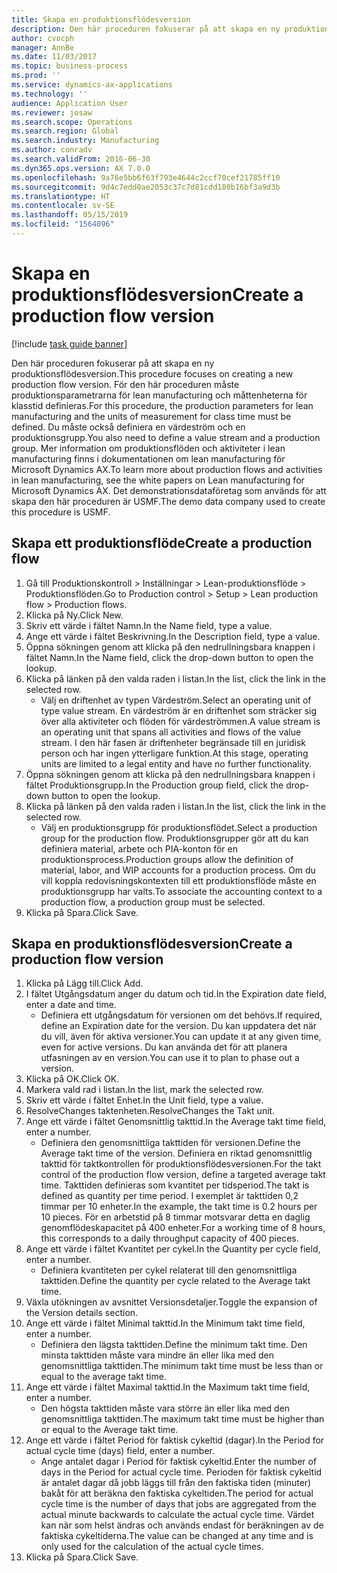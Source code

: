```yaml
---
title: Skapa en produktionsflödesversion
description: Den här proceduren fokuserar på att skapa en ny produktionsflödesversion.
author: cvocph
manager: AnnBe
ms.date: 11/03/2017
ms.topic: business-process
ms.prod: ''
ms.service: dynamics-ax-applications
ms.technology: ''
audience: Application User
ms.reviewer: josaw
ms.search.scope: Operations
ms.search.region: Global
ms.search.industry: Manufacturing
ms.author: conradv
ms.search.validFrom: 2016-06-30
ms.dyn365.ops.version: AX 7.0.0
ms.openlocfilehash: 9a76e5bb6f63f793e4644c2ccf70cef21785ff10
ms.sourcegitcommit: 9d4c7edd0ae2053c37c7d81cdd180b16bf3a9d3b
ms.translationtype: HT
ms.contentlocale: sv-SE
ms.lasthandoff: 05/15/2019
ms.locfileid: "1564096"
---
```

# <a name="create-a-production-flow-version"></a><span data-ttu-id="95a24-103">Skapa en produktionsflödesversion</span><span class="sxs-lookup"><span data-stu-id="95a24-103">Create a production flow version</span></span>

[!include [task guide banner](../../includes/task-guide-banner.md)]

<span data-ttu-id="95a24-104">Den här proceduren fokuserar på att skapa en ny produktionsflödesversion.</span><span class="sxs-lookup"><span data-stu-id="95a24-104">This procedure focuses on creating a new production flow version.</span></span> <span data-ttu-id="95a24-105">För den här proceduren måste produktionsparametrarna för lean manufacturing och måttenheterna för klasstid definieras.</span><span class="sxs-lookup"><span data-stu-id="95a24-105">For this procedure, the production parameters for lean manufacturing and the units of measurement for class time must be defined.</span></span> <span data-ttu-id="95a24-106">Du måste också definiera en värdeström och en produktionsgrupp.</span><span class="sxs-lookup"><span data-stu-id="95a24-106">You also need to define a value stream and a production group.</span></span> <span data-ttu-id="95a24-107">Mer information om produktionsflöden och aktiviteter i lean manufacturing finns i dokumentationen om lean manufacturing för Microsoft Dynamics AX.</span><span class="sxs-lookup"><span data-stu-id="95a24-107">To learn more about production flows and activities in lean manufacturing, see the white papers on Lean manufacturing for Microsoft Dynamics AX.</span></span> <span data-ttu-id="95a24-108">Det demonstrationsdataföretag som används för att skapa den här proceduren är USMF.</span><span class="sxs-lookup"><span data-stu-id="95a24-108">The demo data company used to create this procedure is USMF.</span></span>


## <a name="create-a-production-flow"></a><span data-ttu-id="95a24-109">Skapa ett produktionsflöde</span><span class="sxs-lookup"><span data-stu-id="95a24-109">Create a production flow</span></span>
1. <span data-ttu-id="95a24-110">Gå till Produktionskontroll > Inställningar > Lean-produktionsflöde > Produktionsflöden.</span><span class="sxs-lookup"><span data-stu-id="95a24-110">Go to Production control > Setup > Lean production flow > Production flows.</span></span>
2. <span data-ttu-id="95a24-111">Klicka på Ny.</span><span class="sxs-lookup"><span data-stu-id="95a24-111">Click New.</span></span>
3. <span data-ttu-id="95a24-112">Skriv ett värde i fältet Namn.</span><span class="sxs-lookup"><span data-stu-id="95a24-112">In the Name field, type a value.</span></span>
4. <span data-ttu-id="95a24-113">Ange ett värde i fältet Beskrivning.</span><span class="sxs-lookup"><span data-stu-id="95a24-113">In the Description field, type a value.</span></span>
5. <span data-ttu-id="95a24-114">Öppna sökningen genom att klicka på den nedrullningsbara knappen i fältet Namn.</span><span class="sxs-lookup"><span data-stu-id="95a24-114">In the Name field, click the drop-down button to open the lookup.</span></span>
6. <span data-ttu-id="95a24-115">Klicka på länken på den valda raden i listan.</span><span class="sxs-lookup"><span data-stu-id="95a24-115">In the list, click the link in the selected row.</span></span>
    * <span data-ttu-id="95a24-116">Välj en driftenhet av typen Värdeström.</span><span class="sxs-lookup"><span data-stu-id="95a24-116">Select an operating unit of type value stream.</span></span> <span data-ttu-id="95a24-117">En värdeström är en driftenhet som sträcker sig över alla aktiviteter och flöden för värdeströmmen.</span><span class="sxs-lookup"><span data-stu-id="95a24-117">A value stream is an operating unit that spans all activities and flows of the value stream.</span></span> <span data-ttu-id="95a24-118">I den här fasen är driftenheter begränsade till en juridisk person och har ingen ytterligare funktion.</span><span class="sxs-lookup"><span data-stu-id="95a24-118">At this stage, operating units are limited to a legal entity and have no further functionality.</span></span>  
7. <span data-ttu-id="95a24-119">Öppna sökningen genom att klicka på den nedrullningsbara knappen i fältet Produktionsgrupp.</span><span class="sxs-lookup"><span data-stu-id="95a24-119">In the Production group field, click the drop-down button to open the lookup.</span></span>
8. <span data-ttu-id="95a24-120">Klicka på länken på den valda raden i listan.</span><span class="sxs-lookup"><span data-stu-id="95a24-120">In the list, click the link in the selected row.</span></span>
    * <span data-ttu-id="95a24-121">Välj en produktionsgrupp för produktionsflödet.</span><span class="sxs-lookup"><span data-stu-id="95a24-121">Select a production group for the production flow.</span></span> <span data-ttu-id="95a24-122">Produktionsgrupper gör att du kan definiera material, arbete och PIA-konton för en produktionsprocess.</span><span class="sxs-lookup"><span data-stu-id="95a24-122">Production groups allow the definition of material, labor, and WIP accounts for a production process.</span></span> <span data-ttu-id="95a24-123">Om du vill koppla redovisningskontexten till ett produktionsflöde måste en produktionsgrupp har valts.</span><span class="sxs-lookup"><span data-stu-id="95a24-123">To associate the accounting context to a production flow, a production group must be selected.</span></span>  
9. <span data-ttu-id="95a24-124">Klicka på Spara.</span><span class="sxs-lookup"><span data-stu-id="95a24-124">Click Save.</span></span>

## <a name="create-a-production-flow-version"></a><span data-ttu-id="95a24-125">Skapa en produktionsflödesversion</span><span class="sxs-lookup"><span data-stu-id="95a24-125">Create a production flow version</span></span>
1. <span data-ttu-id="95a24-126">Klicka på Lägg till.</span><span class="sxs-lookup"><span data-stu-id="95a24-126">Click Add.</span></span>
2. <span data-ttu-id="95a24-127">I fältet Utgångsdatum anger du datum och tid.</span><span class="sxs-lookup"><span data-stu-id="95a24-127">In the Expiration date field, enter a date and time.</span></span>
    * <span data-ttu-id="95a24-128">Definiera ett utgångsdatum för versionen om det behövs.</span><span class="sxs-lookup"><span data-stu-id="95a24-128">If required, define an Expiration date for the version.</span></span> <span data-ttu-id="95a24-129">Du kan uppdatera det när du vill, även för aktiva versioner.</span><span class="sxs-lookup"><span data-stu-id="95a24-129">You can update it at any given time, even for active versions.</span></span> <span data-ttu-id="95a24-130">Du kan använda det för att planera utfasningen av en version.</span><span class="sxs-lookup"><span data-stu-id="95a24-130">You can use it to plan to phase out a version.</span></span>  
3. <span data-ttu-id="95a24-131">Klicka på OK.</span><span class="sxs-lookup"><span data-stu-id="95a24-131">Click OK.</span></span>
4. <span data-ttu-id="95a24-132">Markera vald rad i listan.</span><span class="sxs-lookup"><span data-stu-id="95a24-132">In the list, mark the selected row.</span></span>
5. <span data-ttu-id="95a24-133">Skriv ett värde i fältet Enhet.</span><span class="sxs-lookup"><span data-stu-id="95a24-133">In the Unit field, type a value.</span></span>
6. <span data-ttu-id="95a24-134">ResolveChanges taktenheten.</span><span class="sxs-lookup"><span data-stu-id="95a24-134">ResolveChanges the Takt unit.</span></span>
7. <span data-ttu-id="95a24-135">Ange ett värde i fältet Genomsnittlig takttid.</span><span class="sxs-lookup"><span data-stu-id="95a24-135">In the Average takt time field, enter a number.</span></span>
    * <span data-ttu-id="95a24-136">Definiera den genomsnittliga takttiden för versionen.</span><span class="sxs-lookup"><span data-stu-id="95a24-136">Define the Average takt time of the version.</span></span> <span data-ttu-id="95a24-137">Definiera en riktad genomsnittlig takttid för taktkontrollen för produktionsflödesversionen.</span><span class="sxs-lookup"><span data-stu-id="95a24-137">For the takt control of the production flow version, define a targeted average takt time.</span></span> <span data-ttu-id="95a24-138">Takttiden definieras som kvantitet per tidsperiod.</span><span class="sxs-lookup"><span data-stu-id="95a24-138">The takt is defined as quantity per time period.</span></span> <span data-ttu-id="95a24-139">I exemplet är takttiden 0,2 timmar per 10 enheter.</span><span class="sxs-lookup"><span data-stu-id="95a24-139">In the example, the takt time is 0.2 hours per 10 pieces.</span></span> <span data-ttu-id="95a24-140">För en arbetstid på 8 timmar motsvarar detta en daglig genomflödeskapacitet på 400 enheter.</span><span class="sxs-lookup"><span data-stu-id="95a24-140">For a working time of 8 hours, this corresponds to a daily throughput capacity of 400 pieces.</span></span>  
8. <span data-ttu-id="95a24-141">Ange ett värde i fältet Kvantitet per cykel.</span><span class="sxs-lookup"><span data-stu-id="95a24-141">In the Quantity per cycle field, enter a number.</span></span>
    * <span data-ttu-id="95a24-142">Definiera kvantiteten per cykel relaterat till den genomsnittliga takttiden.</span><span class="sxs-lookup"><span data-stu-id="95a24-142">Define the quantity per cycle related to the Average takt time.</span></span>  
9. <span data-ttu-id="95a24-143">Växla utökningen av avsnittet Versionsdetaljer.</span><span class="sxs-lookup"><span data-stu-id="95a24-143">Toggle the expansion of the Version details section.</span></span>
10. <span data-ttu-id="95a24-144">Ange ett värde i fältet Minimal takttid.</span><span class="sxs-lookup"><span data-stu-id="95a24-144">In the Minimum takt time field, enter a number.</span></span>
    * <span data-ttu-id="95a24-145">Definiera den lägsta takttiden.</span><span class="sxs-lookup"><span data-stu-id="95a24-145">Define the minimum takt time.</span></span> <span data-ttu-id="95a24-146">Den minsta takttiden måste vara mindre än eller lika med den genomsnittliga takttiden.</span><span class="sxs-lookup"><span data-stu-id="95a24-146">The minimum takt time must be less than or equal to the average takt time.</span></span>  
11. <span data-ttu-id="95a24-147">Ange ett värde i fältet Maximal takttid.</span><span class="sxs-lookup"><span data-stu-id="95a24-147">In the Maximum takt time field, enter a number.</span></span>
    * <span data-ttu-id="95a24-148">Den högsta takttiden måste vara större än eller lika med den genomsnittliga takttiden.</span><span class="sxs-lookup"><span data-stu-id="95a24-148">The maximum takt time must be higher than or equal to the Average takt time.</span></span>  
12. <span data-ttu-id="95a24-149">Ange ett värde i fältet Period för faktisk cykeltid (dagar).</span><span class="sxs-lookup"><span data-stu-id="95a24-149">In the Period for actual cycle time (days) field, enter a number.</span></span>
    * <span data-ttu-id="95a24-150">Ange antalet dagar i Period för faktisk cykeltid.</span><span class="sxs-lookup"><span data-stu-id="95a24-150">Enter the number of days in the Period for actual cycle time.</span></span> <span data-ttu-id="95a24-151">Perioden för faktisk cykeltid är antalet dagar då jobb läggs till från den faktiska tiden (minuter) bakåt för att beräkna den faktiska cykeltiden.</span><span class="sxs-lookup"><span data-stu-id="95a24-151">The period for actual cycle time is the number of days that jobs are aggregated from the actual minute backwards to calculate the actual cycle time.</span></span> <span data-ttu-id="95a24-152">Värdet kan när som helst ändras och används endast för beräkningen av de faktiska cykeltiderna.</span><span class="sxs-lookup"><span data-stu-id="95a24-152">The value can be changed at any time and is only used for the calculation of the actual cycle times.</span></span>  
13. <span data-ttu-id="95a24-153">Klicka på Spara.</span><span class="sxs-lookup"><span data-stu-id="95a24-153">Click Save.</span></span>

